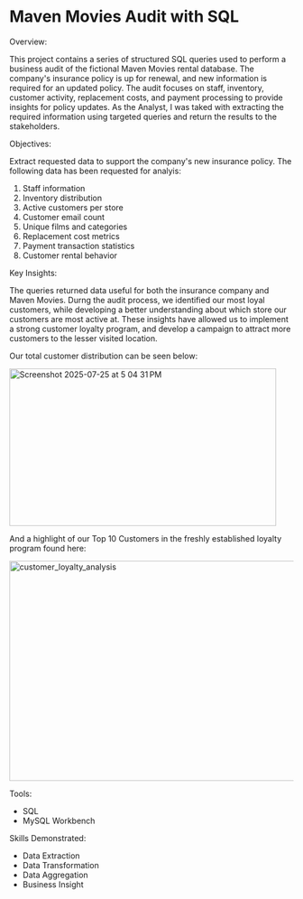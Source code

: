 # Maven Movies Audit with SQL

Overview: 

This project contains a series of structured SQL queries used to perform a business audit of the fictional Maven Movies rental database. The company's insurance policy is up for renewal, and new information is required for an updated policy. The audit focuses on staff, inventory, customer activity, replacement costs, and payment processing to provide insights for policy updates. As the Analyst, I was taked with extracting the required information using targeted queries and return the results to the stakeholders. 

Objectives: 

Extract requested data to support the company's new insurance policy. The following data has been requested for analyis: 

1. Staff information
2. Inventory distribution
3. Active customers per store
4. Customer email count
5. Unique films and categories
6. Replacement cost metrics
7. Payment transaction statistics
8. Customer rental behavior

Key Insights: 

The queries returned data useful for both the insurance company and Maven Movies. Durng the audit process, we identified our most loyal customers, while developing a better understanding about which store our customers are most active at. These insights have allowed us to implement a strong customer loyalty program, and develop a campaign to attract more customers to the lesser visited location. 

Our total customer distribution can be seen below: 

<img width="473" height="279" alt="Screenshot 2025-07-25 at 5 04 31 PM" src="https://github.com/user-attachments/assets/544f13d8-e718-4410-9fe4-87c123f94caf" />

And a highlight of our Top 10 Customers in the freshly established loyalty program found here:

<img width="582" height="390" alt="customer_loyalty_analysis" src="https://github.com/user-attachments/assets/e28d4f6d-f76a-4f0d-b89b-75f1b0d338f1" />



Tools: 
- SQL
- MySQL Workbench

Skills Demonstrated: 
- Data Extraction
- Data Transformation
- Data Aggregation
- Business Insight
